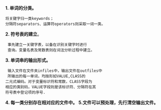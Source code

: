 **1. 单词的分类。**

    将关键字归一类keywords；
    分隔符separators、运算符operators则采取一词一类。
**2. 符号表的建立**。

     事先建立一关键字表，以备在识别关键字时进行
     查询。变量名表及常数表则在词法分析过程中建立。
**3. 单词串的输出形式。**

     输入文件在文件夹infiles中，输出文件在outfiles中
     所输出的每一单词，均按形如VALUE,CLASS的
    二元式编码。对于变量标识符和常数，CLASS字段为
    相应的类别码，VALUE字段则是该标识符、分隔符在其
    符号表中登记项的序号.
   
**4. 每一类分别存在相对应的文件中。**
**5.文件可以预处理，先行清空输出文件。**
